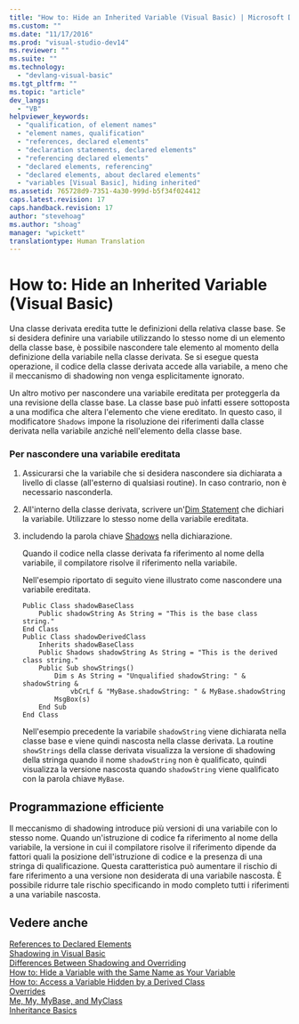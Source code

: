 ```yaml
---
title: "How to: Hide an Inherited Variable (Visual Basic) | Microsoft Docs"
ms.custom: ""
ms.date: "11/17/2016"
ms.prod: "visual-studio-dev14"
ms.reviewer: ""
ms.suite: ""
ms.technology: 
  - "devlang-visual-basic"
ms.tgt_pltfrm: ""
ms.topic: "article"
dev_langs: 
  - "VB"
helpviewer_keywords: 
  - "qualification, of element names"
  - "element names, qualification"
  - "references, declared elements"
  - "declaration statements, declared elements"
  - "referencing declared elements"
  - "declared elements, referencing"
  - "declared elements, about declared elements"
  - "variables [Visual Basic], hiding inherited"
ms.assetid: 765728d9-7351-4a30-999d-b5f34f024412
caps.latest.revision: 17
caps.handback.revision: 17
author: "stevehoag"
ms.author: "shoag"
manager: "wpickett"
translationtype: Human Translation
---
```

# How to: Hide an Inherited Variable (Visual Basic)
Una classe derivata eredita tutte le definizioni della relativa classe base.  Se si desidera definire una variabile utilizzando lo stesso nome di un elemento della classe base, è possibile nascondere tale elemento al momento della definizione della variabile nella classe derivata.  Se si esegue questa operazione, il codice della classe derivata accede alla variabile, a meno che il meccanismo di shadowing non venga esplicitamente ignorato.  
  
 Un altro motivo per nascondere una variabile ereditata per proteggerla da una revisione della classe base.  La classe base può infatti essere sottoposta a una modifica che altera l'elemento che viene ereditato.  In questo caso, il modificatore `Shadows` impone la risoluzione dei riferimenti dalla classe derivata nella variabile anziché nell'elemento della classe base.  
  
### Per nascondere una variabile ereditata  
  
1.  Assicurarsi che la variabile che si desidera nascondere sia dichiarata a livello di classe \(all'esterno di qualsiasi routine\).  In caso contrario, non è necessario nasconderla.  
  
2.  All'interno della classe derivata, scrivere un'[Dim Statement](../../../../visual-basic/language-reference/statements/dim-statement.md) che dichiari la variabile.  Utilizzare lo stesso nome della variabile ereditata.  
  
3.  includendo la parola chiave [Shadows](../../../../visual-basic/language-reference/modifiers/shadows.md) nella dichiarazione.  
  
     Quando il codice nella classe derivata fa riferimento al nome della variabile, il compilatore risolve il riferimento nella variabile.  
  
     Nell'esempio riportato di seguito viene illustrato come nascondere una variabile ereditata.  
  
    ```  
    Public Class shadowBaseClass  
        Public shadowString As String = "This is the base class string."  
    End Class  
    Public Class shadowDerivedClass  
        Inherits shadowBaseClass  
        Public Shadows shadowString As String = "This is the derived class string."  
        Public Sub showStrings()  
            Dim s As String = "Unqualified shadowString: " & shadowString &  
                vbCrLf & "MyBase.shadowString: " & MyBase.shadowString  
            MsgBox(s)  
        End Sub  
    End Class  
    ```  
  
     Nell'esempio precedente la variabile `shadowString` viene dichiarata nella classe base e viene quindi nascosta nella classe derivata.  La routine `showStrings` della classe derivata visualizza la versione di shadowing della stringa quando il nome `shadowString` non è qualificato,  quindi visualizza la versione nascosta quando `shadowString` viene qualificato con la parola chiave `MyBase`.  
  
## Programmazione efficiente  
 Il meccanismo di shadowing introduce più versioni di una variabile con lo stesso nome.  Quando un'istruzione di codice fa riferimento al nome della variabile, la versione in cui il compilatore risolve il riferimento dipende da fattori quali la posizione dell'istruzione di codice e la presenza di una stringa di qualificazione.  Questa caratteristica può aumentare il rischio di fare riferimento a una versione non desiderata di una variabile nascosta.  È possibile ridurre tale rischio specificando in modo completo tutti i riferimenti a una variabile nascosta.  
  
## Vedere anche  
 [References to Declared Elements](../../../../visual-basic/programming-guide/language-features/declared-elements/references-to-declared-elements.md)   
 [Shadowing in Visual Basic](../../../../visual-basic/programming-guide/language-features/declared-elements/shadowing.md)   
 [Differences Between Shadowing and Overriding](../../../../visual-basic/programming-guide/language-features/declared-elements/differences-between-shadowing-and-overriding.md)   
 [How to: Hide a Variable with the Same Name as Your Variable](../../../../visual-basic/programming-guide/language-features/declared-elements/how-to-hide-a-variable-with-the-same-name-as-your-variable.md)   
 [How to: Access a Variable Hidden by a Derived Class](../../../../visual-basic/programming-guide/language-features/declared-elements/how-to-access-a-variable-hidden-by-a-derived-class.md)   
 [Overrides](../../../../visual-basic/language-reference/modifiers/overrides.md)   
 [Me, My, MyBase, and MyClass](../../../../visual-basic/programming-guide/program-structure/me-my-mybase-and-myclass.md)   
 [Inheritance Basics](../../../../visual-basic/programming-guide/language-features/objects-and-classes/inheritance-basics.md)